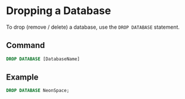 # Dropping a Database

To drop (remove / delete) a database, use the `DROP DATABASE` statement.

## Command

```sql
DROP DATABASE [DatabaseName]
```

## Example

```sql
DROP DATABASE NeonSpace;
```

